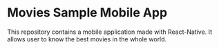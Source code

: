 # Movies Sample Mobile App

This repository contains a mobile application made with React-Native. It allows user to know the best movies in the whole world.
